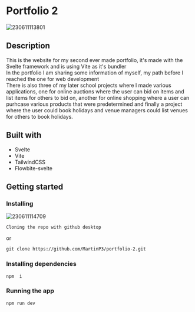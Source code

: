 # Portfolio 2

![230611113801](https://github.com/MartinP3/portfolio-2/assets/70173574/65f63ad2-b59a-4587-b170-31820788b0d4)

## Description
This is the website for my second ever made portfolio, it's made with the Svelte framework and is using Vite as it's bundler</br>
In the portfolio I am sharing some information of myself, my path before I reached the one for web development</br>
There is also three of my later school projects where I made various applications, one for online auctions where the user can bid on items and list items for others to bid on, another for online shopping where a user can purhcase various products that were predetermined and finally a project where the user could book holidays and venue managers could list venues for others to book holidays.

## Built with
- Svelte
- Vite
- TailwindCSS
- Flowbite-svelte

## Getting started
### Installing

![230611114709](https://github.com/MartinP3/portfolio-2/assets/70173574/6c72f206-9481-4a81-98bd-c87eb3148655)

```
Cloning the repo with github desktop
```
or

```
git clone https://github.com/MartinP3/portfolio-2.git
```

### Installing dependencies
```
npm  i
```

### Running the app
```
npm run dev
```

